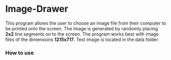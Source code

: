 # Image-Drawer
This program allows the user to choose an image file from their computer to be printed onto the screen. 
The image is generated by randomly placing <strong>2x2</strong> line segments on to the screen. 
The program works best with image files of the dimensions <strong>1215x717</strong>. Test image is located in the data folder.

### How to use

